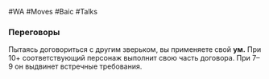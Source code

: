 #WA #Moves #Baic #Talks 

### Переговоры  
Пытаясь договориться с другим зверьком, вы  применяете свой **ум.** При 10+ соответствующий персонаж выполнит свою часть договора.  При 7–9 он выдвинет встречные требования.  

